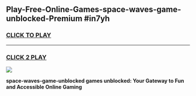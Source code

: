 
## Play-Free-Online-Games-space-waves-game-unblocked-Premium #in7yh
<h3>
<a href="https://premium.freeplayer.one?title=space-waves-game-unblocked&ref=8M">CLICK TO PLAY</a></h3>
<hr>

<h3>
<a href="https://premium.freeplayer.one?title=space-waves-game-unblocked&ref=8M">CLICK 2 PLAY</a>
  
</h3>

<a href="https://premium.freeplayer.one?title=space-waves-game-unblocked&ref=8M"><img src="https://clearcache.store/games.png"></a>


**space-waves-game-unblocked games unblocked: Your Gateway to Fun and Accessible Online Gaming**
